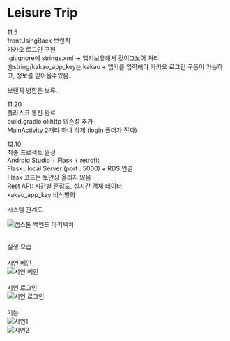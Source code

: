 # Leisure Trip

11.5 <br>
frontUsingBack 브랜치 <br>
카카오 로그인 구현<br>
.gitignore에 strings.xml -> 앱키보유해서 깃이그노어 처리<br>
@string/kakao_app_key는 kakao + 앱키를 입력해야 카카오 로그인 구동이 가능하고, 정보를 받아올수있음.<br>

브랜치 병합은 보류.

11.20 <br>
플라스크 통신 완료<br>
build.gradle okhttp 의존성 추가<br>
MainActivity 2개라 하나 삭제 (login 폴더가 진짜) <br>

12.10 <br>
최종 프로젝트 완성<br>
Android Studio + Flask + retrofit<br>
Flask : local Server (port : 5000)  + RDS 연결<br>
Flask 코드는 보안상 올리지 않음<br>
Rest API: 시간별 혼잡도, 실시간 객체 데이터<br>
kakao_app_key 비식별화<br>

시스템 관계도<br>

![캡스톤 백엔드 아키텍처](https://user-images.githubusercontent.com/70370578/206893518-7dd75908-b694-4f36-be04-da08c372bccd.png)

<br> 실행 모습<br>
<br> 시연 메인<br>
![시연 메인](https://user-images.githubusercontent.com/70370578/207311514-ec056e24-ac6e-4c0e-a2c3-a89bfc4eb2a7.jpg)<br>
<br> 시연 로그인<br>
![시연 로그인](https://user-images.githubusercontent.com/70370578/207320875-f863d56c-7102-44ae-b672-a73a97db7c39.jpg)<br>
<br> 기능 <br>
![시연1](https://user-images.githubusercontent.com/70370578/207311153-989ec619-cdd9-476e-a5e8-d532c8c7b071.jpg)<br>
![시연2](https://user-images.githubusercontent.com/70370578/207311145-a018d159-39b7-4351-8d69-ea45ba0d3723.jpg)<br>



